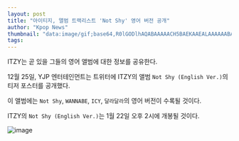 ```yaml
---
layout: post
title: "아이티지, 앨범 트랙리스트 'Not Shy' 영어 버전 공개"
author: "Kpop News"
thumbnail: "data:image/gif;base64,R0lGODlhAQABAAAAACH5BAEKAAEALAAAAAABAAEAAAICTAEAOw=="
tags: 
---
```



ITZY는 곧 있을 그들의 영어 앨범에 대한 정보를 공유한다.

12월 25일, YJP 엔터테인먼트는 트위터에 ITZY의 앨범 `Not Shy (English Ver.)`의 티저 포스터를 공개했다.

이 앨범에는 `Not Shy`, `WANNABE`, `ICY`, `달라달라`의 영어 버전이 수록될 것이다.

ITZY의 `Not Shy (English Ver.)`는 1월 22일 오후 2시에 개봉될 것이다.

![image](https://kpopchingu.com/wp-content/uploads/2020/12/68.png)